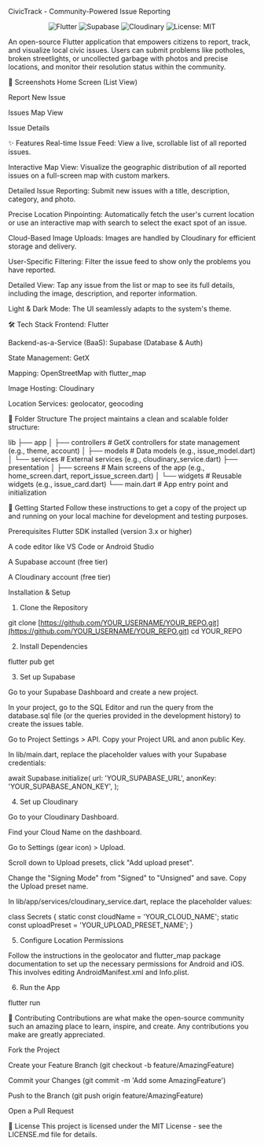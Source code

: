 CivicTrack - Community-Powered Issue Reporting
<p align="center">
<img src="https://www.google.com/search?q=https://img.shields.io/badge/Flutter-3.x-blue%3Flogo%3Dflutter" alt="Flutter">
<img src="https://www.google.com/search?q=https://img.shields.io/badge/Supabase-Backend-green%3Flogo%3Dsupabase" alt="Supabase">
<img src="https://www.google.com/search?q=https://img.shields.io/badge/Cloudinary-Media-blueviolet%3Flogo%3Dcloudinary" alt="Cloudinary">
<img src="https://www.google.com/search?q=https://img.shields.io/badge/License-MIT-yellow.svg" alt="License: MIT">
</p>

An open-source Flutter application that empowers citizens to report, track, and visualize local civic issues. Users can submit problems like potholes, broken streetlights, or uncollected garbage with photos and precise locations, and monitor their resolution status within the community.

📸 Screenshots
Home Screen (List View)

Report New Issue

Issues Map View

Issue Details









✨ Features
Real-time Issue Feed: View a live, scrollable list of all reported issues.

Interactive Map View: Visualize the geographic distribution of all reported issues on a full-screen map with custom markers.

Detailed Issue Reporting: Submit new issues with a title, description, category, and photo.

Precise Location Pinpointing: Automatically fetch the user's current location or use an interactive map with search to select the exact spot of an issue.

Cloud-Based Image Uploads: Images are handled by Cloudinary for efficient storage and delivery.

User-Specific Filtering: Filter the issue feed to show only the problems you have reported.

Detailed View: Tap any issue from the list or map to see its full details, including the image, description, and reporter information.

Light & Dark Mode: The UI seamlessly adapts to the system's theme.

🛠️ Tech Stack
Frontend: Flutter

Backend-as-a-Service (BaaS): Supabase (Database & Auth)

State Management: GetX

Mapping: OpenStreetMap with flutter_map

Image Hosting: Cloudinary

Location Services: geolocator, geocoding

📁 Folder Structure
The project maintains a clean and scalable folder structure:

lib
├── app
│   ├── controllers   # GetX controllers for state management (e.g., theme, account)
│   ├── models        # Data models (e.g., issue_model.dart)
│   └── services      # External services (e.g., cloudinary_service.dart)
├── presentation
│   ├── screens       # Main screens of the app (e.g., home_screen.dart, report_issue_screen.dart)
│   └── widgets       # Reusable widgets (e.g., issue_card.dart)
└── main.dart         # App entry point and initialization

🚀 Getting Started
Follow these instructions to get a copy of the project up and running on your local machine for development and testing purposes.

Prerequisites
Flutter SDK installed (version 3.x or higher)

A code editor like VS Code or Android Studio

A Supabase account (free tier)

A Cloudinary account (free tier)

Installation & Setup
1. Clone the Repository

git clone [https://github.com/YOUR_USERNAME/YOUR_REPO.git](https://github.com/YOUR_USERNAME/YOUR_REPO.git)
cd YOUR_REPO

2. Install Dependencies

flutter pub get

3. Set up Supabase

Go to your Supabase Dashboard and create a new project.

In your project, go to the SQL Editor and run the query from the database.sql file (or the queries provided in the development history) to create the issues table.

Go to Project Settings > API. Copy your Project URL and anon public Key.

In lib/main.dart, replace the placeholder values with your Supabase credentials:

await Supabase.initialize(
url: 'YOUR_SUPABASE_URL',
anonKey: 'YOUR_SUPABASE_ANON_KEY',
);

4. Set up Cloudinary

Go to your Cloudinary Dashboard.

Find your Cloud Name on the dashboard.

Go to Settings (gear icon) > Upload.

Scroll down to Upload presets, click "Add upload preset".

Change the "Signing Mode" from "Signed" to "Unsigned" and save. Copy the Upload preset name.

In lib/app/services/cloudinary_service.dart, replace the placeholder values:

class Secrets {
static const cloudName = 'YOUR_CLOUD_NAME';
static const uploadPreset = 'YOUR_UPLOAD_PRESET_NAME';
}

5. Configure Location Permissions

Follow the instructions in the geolocator and flutter_map package documentation to set up the necessary permissions for Android and iOS. This involves editing AndroidManifest.xml and Info.plist.

6. Run the App

flutter run

🤝 Contributing
Contributions are what make the open-source community such an amazing place to learn, inspire, and create. Any contributions you make are greatly appreciated.

Fork the Project

Create your Feature Branch (git checkout -b feature/AmazingFeature)

Commit your Changes (git commit -m 'Add some AmazingFeature')

Push to the Branch (git push origin feature/AmazingFeature)

Open a Pull Request

📄 License
This project is licensed under the MIT License - see the LICENSE.md file for details.